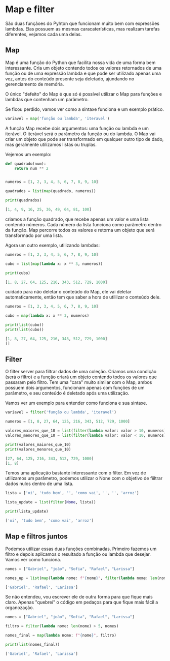 # Map e filter

São duas funçãoes do Pyhton que funcionam muito bem com expressões lambdas. Elas possuem as mesmas caracaterísticas, mas realizam tarefas diferentes, vejamos cada uma delas.

## Map

Map é uma função do Python que facilita nossa vida de uma forma bem interessante. Cria um objeto contendo todos os valores retornados de uma função ou de uma expressão lambda e que pode ser utilizado apenas uma vez, antes do conteúdo presente seja deletado, ajundando no gerenciamento de memória. 

O único "defeito" do Map é que só é possível utilizar o Map para funções e lambdas que contenham um parâmetro. 

Se ficou perdido, vamos ver como a sintaxe funciona e um exemplo prático.

```Python
variavel = map('função ou lambda', 'iteravel')
```

A função Map recebe dois argumentos: uma função ou lambda e um iterável. O iterável será o parâmetro da função ou do lambda. O Map vai criar um objeto que pode ser transformado em qualquer outro tipo de dado, mas geralmente utilizamos listas ou truplas.

Vejemos um exemplo:

```Python
def quadrado(num):
    return num ** 2


numeros = [1, 2, 3, 4, 5, 6, 7, 8, 9, 10]

quadrados = list(map(quadrado, numeros))

print(quadrados)

```

```Python
[1, 4, 9, 16, 25, 36, 49, 64, 81, 100]
```

criamos a função quadrado, que recebe apenas um valor e uma lista contendo números. Cada número da lista funciona como parâmetro dentro da função. Map percorre todos os valores e retorna um objeto que será transformado por uma lista.

Agora um outro exemplo, utilizando lambdas:

```Python
numeros = [1, 2, 3, 4, 5, 6, 7, 8, 9, 10]

cubo = list(map(lambda x: x ** 3, numeros))

print(cubo)

```

```Python
[1, 8, 27, 64, 125, 216, 343, 512, 729, 1000]
```

cuidado para não deletar o conteúdo do Map, ele vai deletar automaticamente, então tem que saber a hora de utililzar o conteúdo dele.

```Python
numeros = [1, 2, 3, 4, 5, 6, 7, 8, 9, 10]

cubo = map(lambda x: x ** 3, numeros)

print(list(cubo))
print(list(cubo))

```

```Python
[1, 8, 27, 64, 125, 216, 343, 512, 729, 1000]
[]
```

## Filter

O filter server para filtrar dados de uma coleção. Criamos uma condição (será o filtro) e a função criará um objeto contendo todos os valores que passaram pelo filtro.
Tem uma "cara" muito similar com o Map, ambos possuem dois argumentos, funcionam apenas com funções de um parâmetro, e seu conteúdo é deletado após uma utilização.

Vamos ver um exemplo para entender como funciona e sua sintaxe.

```Python
variavel = filter('função ou lambda', 'iteravel')
```

```Python
numeros = [1, 8, 27, 64, 125, 216, 343, 512, 729, 1000]

valores_maiores_que_10 = list(filter(lambda valor: valor > 10, numeros))
valores_menores_que_10 = list(filter(lambda valor: valor < 10, numeros))

print(valores_maiores_que_10)
print(valores_menores_que_10)
```

```Python
[27, 64, 125, 216, 343, 512, 729, 1000]
[1, 8]
```

Temos uma aplicação bastante interessante com o filter. Em vez de utilizamos um parâmetro, podemos utilizar o None com o objetivo de fiiltrar dados nulos dentro de uma lista.

```Python
lista = ['oi', 'tudo bem', '', 'como vai', '', '', 'arroz']

lista_update = list(filter(None, lista))

print(lista_update)
```

```Python
['oi', 'tudo bem', 'como vai', 'arroz']
```

## Map e filtros juntos

Podemos utilizar essas duas funções combinadas. Primeiro fazemos um filtro e depois aplicamos o resultado a função ou lambda que desejar. Vamos ver como funciona.

```Python
nomes = ["Gabriel", "joão", "Sofia", "Rafael", "Larissa"]

nomes_up = list(map(lambda nome: f"{nome}", filter(lambda nome: len(nome) > 5, nomes)))
```

```Python
['Gabriel', 'Rafael', 'Larissa']
```

Se não entendeu, vou escrever ele de outra forma para que fique mais claro. Apenas "quebrei" o código em pedaços para que fique mais fácil a organozação.

```Python
nomes = ["Gabriel", "joão", "Sofia", "Rafael", "Larissa"]

filtro = filter(lambda nome: len(nome) > 5, nomes)

nomes_final = map(lambda nome: f"{nome}", filtro)

print(list(nomes_final))
```

```Python
['Gabriel', 'Rafael', 'Larissa']
```
